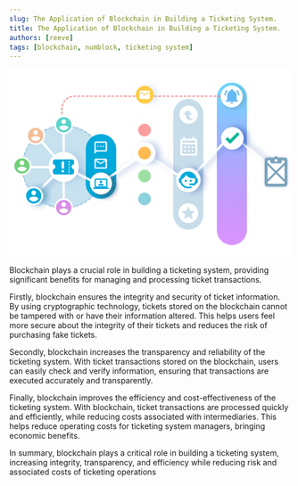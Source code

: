 ```yaml
---
slug: The Application of Blockchain in Building a Ticketing System.
title: The Application of Blockchain in Building a Ticketing System.
authors: [reeve]
tags: [blockchain, numblock, ticketing system]
---
```


![blog2](./blog2.png)

Blockchain plays a crucial role in building a ticketing system, providing significant benefits for managing and processing ticket transactions.

Firstly, blockchain ensures the integrity and security of ticket information. By using cryptographic technology, tickets stored on the blockchain cannot be tampered with or have their information altered. This helps users feel more secure about the integrity of their tickets and reduces the risk of purchasing fake tickets.

Secondly, blockchain increases the transparency and reliability of the ticketing system. With ticket transactions stored on the blockchain, users can easily check and verify information, ensuring that transactions are executed accurately and transparently.

Finally, blockchain improves the efficiency and cost-effectiveness of the ticketing system. With blockchain, ticket transactions are processed quickly and efficiently, while reducing costs associated with intermediaries. This helps reduce operating costs for ticketing system managers, bringing economic benefits.

In summary, blockchain plays a critical role in building a ticketing system, increasing integrity, transparency, and efficiency while reducing risk and associated costs of ticketing operations